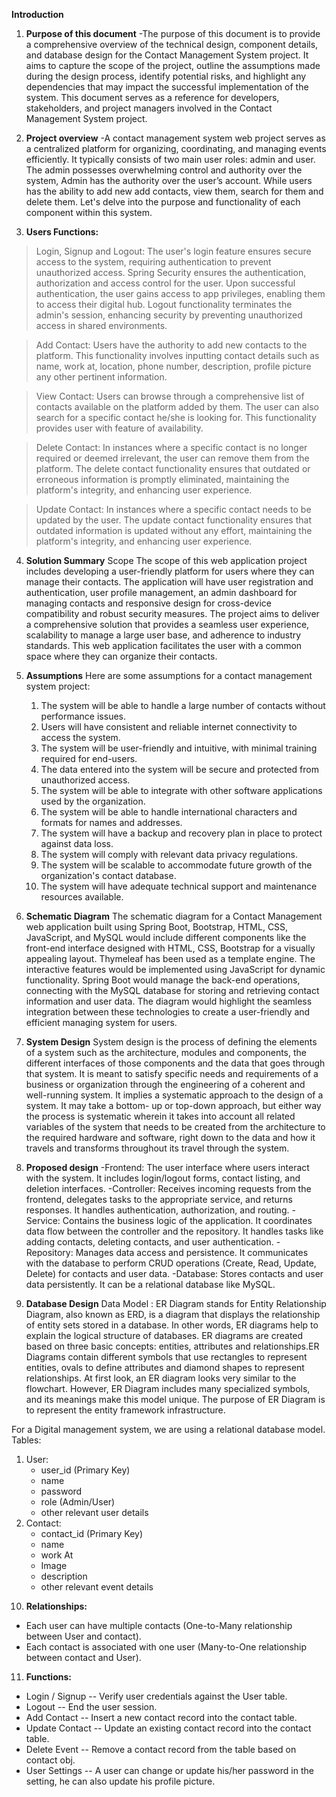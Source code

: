 **Introduction**
1. **Purpose of this document**
-The purpose of this document is to provide a comprehensive overview of the technical design, component details, and database design for the Contact Management System project. It aims to capture the scope of the project, outline the assumptions made during the design process, identify potential risks, and highlight any dependencies that may impact the successful implementation of the system. This document serves as a reference for developers, stakeholders, and project managers involved in the Contact Management System project.

2. **Project overview**
-A contact management system web project serves as a centralized platform for organizing, coordinating, and managing events efficiently. It typically consists of two main user roles: admin and user. The admin possesses overwhelming control and authority over the system, Admin has the authority over the user’s account.  While users has the ability to add new add contacts, view them, search for them and delete them. Let's delve into the purpose and functionality of each component within this system.

3. **Users Functions:**
> Login, Signup and Logout:
The user's login feature ensures secure access to the system, requiring authentication to prevent unauthorized access. Spring Security ensures the authentication, authorization 	and access control for the user.  Upon successful authentication, the user gains access to app privileges, enabling them to access their digital hub. Logout functionality 		terminates the admin's session, enhancing security by preventing unauthorized access in shared environments.

> Add Contact:
Users have the authority to add new contacts to the platform. This functionality involves inputting contact details such as name, work at, location, phone number, description, 	profile picture any other pertinent information.

> View Contact:
Users can browse through a comprehensive list of contacts available on the platform added by them. The user can also search for a specific contact he/she is looking for. This 		functionality provides user with feature of availability.

> Delete Contact:
In instances where a specific contact is no longer required or deemed irrelevant, the user can remove them from the platform. The delete contact functionality ensures that 		outdated or erroneous information is promptly eliminated, maintaining the platform's integrity, and enhancing user experience.

> Update Contact: 
In instances where a specific contact needs to be updated by the user. The update contact functionality ensures that outdated information is updated without any effort, 		maintaining the platform's integrity, and enhancing user experience.

4. **Solution Summary**
Scope
The scope of this web application project includes developing a user-friendly platform for users where they can manage their contacts. The application will have user registration and authentication, user profile management, an admin dashboard for managing contacts and  responsive design for cross-device compatibility and robust security measures. The project aims to deliver a comprehensive solution that provides a seamless user experience, scalability to manage a large user base, and adherence to industry standards. This web application facilitates the user with a common space where they can organize their contacts. 

5. **Assumptions**
	Here are some assumptions for a contact management system project:
	1.	The system will be able to handle a large number of contacts without performance issues.
	2.	Users will have consistent and reliable internet connectivity to access the system.
	3.	The system will be user-friendly and intuitive, with minimal training required for end-users.
	4.	The data entered into the system will be secure and protected from unauthorized access.
	5.	The system will be able to integrate with other software applications used by the organization.
	6.	The system will be able to handle international characters and formats for names and addresses.
	7.	The system will have a backup and recovery plan in place to protect against data loss.
	8.	The system will comply with relevant data privacy regulations.
	9.	The system will be scalable to accommodate future growth of the organization's contact database.
	10.	The system will have adequate technical support and maintenance resources available.

6. **Schematic Diagram**
The schematic diagram for a Contact Management web application built using Spring Boot, Bootstrap, HTML, CSS, JavaScript, and MySQL would include different components like the front-end interface designed with HTML, CSS, Bootstrap for a visually appealing layout. Thymeleaf has been used as a template engine. The interactive features would be implemented using JavaScript for dynamic functionality. Spring Boot would manage the back-end operations, connecting with the MySQL database for storing and retrieving contact information and user data. The diagram would highlight the seamless integration between these technologies to create a user-friendly and efficient managing system for users.

7. **System Design**
System design is the process of defining the elements of a system such as the architecture, modules and components, the different interfaces of those components and the data that goes through that system. It is meant to satisfy specific needs and requirements of a business or organization through the engineering of a coherent and well-running system. It implies a systematic approach to the design of a system. It may take a bottom- up or top-down approach, but either way the process is systematic wherein it takes into account all related variables of the system that needs to be created from the architecture to the required hardware and software, right down to the data and how it travels and transforms throughout its travel through the system.

8. **Proposed design**
 -Frontend: The user interface where users interact with the system. It includes login/logout forms, contact listing, and deletion interfaces. 
 -Controller: Receives incoming requests from the frontend, delegates tasks to the appropriate service, and returns responses. It handles authentication, authorization, and 		routing.
 -Service: Contains the business logic of the application. It coordinates data flow between the controller and the repository. It handles tasks like adding contacts, deleting 		contacts, and user authentication.
 -Repository: Manages data access and persistence. It communicates with the database to perform CRUD operations (Create, Read, Update, Delete) for contacts and user data.
 -Database: Stores contacts and user data persistently. It can be a relational database like MySQL.

10. **Database Design**
Data Model : 
ER Diagram stands for Entity Relationship Diagram, also known as ERD, is a diagram that displays the relationship of entity sets stored in a database. In other words, ER diagrams help to explain the logical structure of databases. ER diagrams are created based on three basic concepts: entities, attributes and relationships.ER Diagrams contain different symbols that use rectangles to represent entities, ovals to define attributes and diamond shapes to represent relationships. At first look, an ER diagram looks very similar to the flowchart. However, ER Diagram includes many specialized symbols, and its meanings make this model unique. The purpose of ER Diagram is to represent the entity framework infrastructure.
                   
For a Digital management system, we are using a relational database model.
Tables:
1) User:
   - user_id (Primary Key)
   - name
   - password
   - role (Admin/User)
   - other relevant user details
2) Contact:
   - contact_id (Primary Key)
   - name
   - work At
   - Image
   - description
   - other relevant event details

10. **Relationships:**
   - Each user can have multiple contacts (One-to-Many relationship between User and contact).
   - Each contact is associated with one user (Many-to-One relationship between contact and User).

11. **Functions:**
    
- Login / Signup
   -- Verify user credentials against the User table.
- 	Logout
   -- End the user session.
- 	Add Contact
   -- Insert a new contact record into the contact table.
-	Update Contact
   -- Update an existing contact record into the contact table.
-	Delete Event
   -- Remove a contact record from the table based on contact obj.
-	User Settings
   -- A user can change or update his/her password in the setting, he can also update his profile picture.

